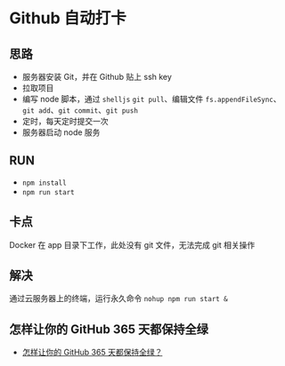 # Github 自动打卡

## 思路

- 服务器安装 Git，并在 Github 贴上 ssh key
- 拉取项目
- 编写 node 脚本，通过 `shelljs` `git pull`、编辑文件 `fs.appendFileSync`、`git add`、`git commit`、`git push`
- 定时，每天定时提交一次
- 服务器启动 node 服务

## RUN

- `npm install`
- `npm run start`

## 卡点

Docker 在 app 目录下工作，此处没有 git 文件，无法完成 git 相关操作

## 解决

通过云服务器上的终端，运行永久命令 `nohup npm run start &`

## 怎样让你的 GitHub 365 天都保持全绿

- [怎样让你的 GitHub 365 天都保持全绿？](https://cloud.tencent.com/developer/article/1796848)
